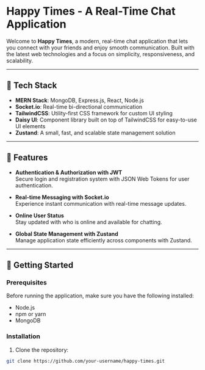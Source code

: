 # Happy Times - A Real-Time Chat Application

Welcome to **Happy Times**, a modern, real-time chat application that lets you connect with your friends and enjoy smooth communication. Built with the latest web technologies and a focus on simplicity, responsiveness, and scalability.

---

## 🌟 Tech Stack

- **MERN Stack**: MongoDB, Express.js, React, Node.js
- **Socket.io**: Real-time bi-directional communication
- **TailwindCSS**: Utility-first CSS framework for custom UI styling
- **Daisy UI**: Component library built on top of TailwindCSS for easy-to-use UI elements
- **Zustand**: A small, fast, and scalable state management solution

---

## 🎉 Features

- **Authentication & Authorization with JWT**  
  Secure login and registration system with JSON Web Tokens for user authentication.

- **Real-time Messaging with Socket.io**  
  Experience instant communication with real-time message updates.

- **Online User Status**  
  Stay updated with who is online and available for chatting.

- **Global State Management with Zustand**  
  Manage application state efficiently across components with Zustand.

---

## 🚀 Getting Started

### Prerequisites

Before running the application, make sure you have the following installed:

- Node.js 
- npm or yarn
- MongoDB

### Installation

1. Clone the repository:

```bash
git clone https://github.com/your-username/happy-times.git


